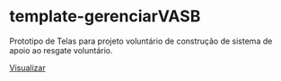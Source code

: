 # template-gerenciarVASB
Prototipo de Telas para projeto voluntário de construção de sistema de apoio ao resgate voluntário.

[Visualizar]()

